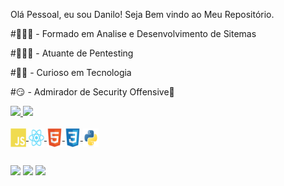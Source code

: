 Olá Pessoal, eu sou Danilo! Seja Bem vindo ao Meu Repositório.


#👨🏾‍🎓 - Formado em Analise e Desenvolvimento de Sitemas

#👨🏾‍🎓 - Atuante de Pentesting

#👨‍💻 - Curioso em Tecnologia

#😏 - Admirador de Security Offensive🔐


<div>
  <a href="https://github.com/Danilo-Gith">
  <img height="155em" src="https://github-readme-stats.vercel.app/api?username=Danilo-Gith&show_icons=true&theme=algolia&include_all_commits=true&count_private=true"/>
  <img height="155em" src="https://github-readme-stats.vercel.app/api/top-langs/?username=Danilo-Gith&layout=compact&langs_count=7&theme=algolia"/>
</div>
  
  
  <div style="display: inline_block"><br>
  <img align="center" alt="Danilo-Js" height="30" width="25" src="https://raw.githubusercontent.com/devicons/devicon/master/icons/javascript/javascript-plain.svg">
  <img align="center" alt="Danilo-React" height="30" width="25" src="https://raw.githubusercontent.com/devicons/devicon/master/icons/react/react-original.svg">
  <img align="center" alt="Danilo-HTML" height="30" width="25" src="https://raw.githubusercontent.com/devicons/devicon/master/icons/html5/html5-original.svg">
  <img align="center" alt="Danilo-CSS" height="30" width="25" src="https://raw.githubusercontent.com/devicons/devicon/master/icons/css3/css3-original.svg">
  <img align="center" alt="Danilo-Python" height="30" width="25" src="https://raw.githubusercontent.com/devicons/devicon/master/icons/python/python-original.svg">

 </div>
  
  ##
  
  <div>
    
  
  <a href="https://www.linkedin.com/in/danilo-ar/" target="_blank"><img src="https://img.shields.io/badge/-LinkedIn-%230077B5?style=for-the-badge&logo=linkedin&logoColor=white" target="_blank"></a>
  <a href = "danilo.25.ar@gmail.com"><img src="https://img.shields.io/badge/-Gmail-%23333?style=for-the-badge&logo=gmail&logoColor=white" target="_blank"></a> <a href="https://instagram.com/dan_nilinho89" target="_blank"><img src="https://img.shields.io/badge/-Instagram-%23E4405F?style=for-the-badge&logo=instagram&logoColor=white" target="_blank"></a>    
    
  </div>
  
  #
